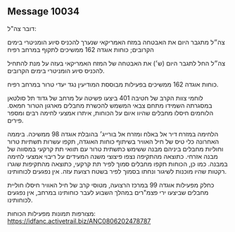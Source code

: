 ## Message 10034

דובר צה"ל:

צה״ל מתגבר היום את האבטחה במזח האמריקאי שנערך להכניס סיוע הומניטרי בימים הקרובים; כוחות אוגדה 162 ממשיכים לתקוף במרחב רפיח

צה״ל החל לתגבר היום (ש׳) את האבטחה של המזח האמריקאי בעזה על מנת להתחיל להכניס סיוע הומניטרי בימים הקרובים.

כוחות אוגדה 162 ממשיכים בפעילות מבוססת המודיעין נגד יעדי טרור במרחב רפיח.

לוחמי צוות הקרב של חטיבה 401 ביצעו פשיטה על מרחב של גדוד תל סולטאן במסגרתה השמידו מתחם צבאי המשמש להכשרת מחבלים מארגון הטרור חמאס. הלוחמים חיסלו מחבלים שהיוו איום על הכוחות, איתרו אמצעי לחימה רבים ומספר פירים. 

הלחימה במזרח דיר אל באלח ומזרח אל בורייג׳ בהובלת אוגדה 98 ממשיכה. ביממה האחרונה כלי טיס של חיל האוויר בשיתוף כוחות האוגדה, תקפו עשרות תשתיות טרור וחוליות מחבלים ביניהם מבנה ששימש כתשתית טרור עם תוואי תת קרקעי במסווה של מבנה אזרחי. כתוצאה מהתקיפה נצפו פיצוצי משנה המעידים על ריבוי אמצעי לחימה במבנה.
כמו כן, הכוחות תקפו מחבלים סמוך לפיר תת קרקעי, כתוצאה מהתקיפות שוגרו רקטות שהיו מוכנות לשיגור ונחתו בסמוך לפיר בשטח רצועת עזה. אין נפגעים לכוחותינו. 

כחלק מפעילות אוגדה 99 במרכז הרצועה, מטוסי קרב של חיל האוויר חיסלו חוליית מחבלים שביצעו ירי פצמ"רים במהלך השבוע לעבר כוחותינו במרחב, אין נפגעים לכוחותינו.

מצורפות תמונות מפעילות הכוחות: https://idfanc.activetrail.biz/ANC0806202478787

